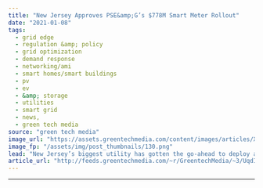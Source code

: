 ```yaml
---
title: "New Jersey Approves PSE&amp;G’s $778M Smart Meter Rollout"
date: "2021-01-08"
tags: 
  - grid edge
  - regulation &amp; policy
  - grid optimization
  - demand response
  - networking/ami
  - smart homes/smart buildings
  - pv
  - ev
  - &amp; storage
  - utilities
  - smart grid
  - news,
  - green tech media
source: "green tech media"
image_url: "https://assets.greentechmedia.com/content/images/articles/XL-CPS-Smart-Meter.jpg"
image_fp: "/assets/img/post_thumbnails/130.png"
lead: "New Jersey’s biggest utility has gotten the go-ahead to deploy about 2.3 million smart meters — but the regulator insisted that the utility share the benefits of the data it will collect with its customers. Thursday’s approval of Public Service Elect ..."
article_url: "http://feeds.greentechmedia.com/~r/GreentechMedia/~3/UqdIDDoQ7ik/new-jersey-approves-psegs-778m-smart-meter-rollout"
---
```


---
